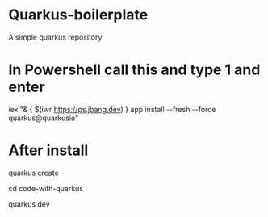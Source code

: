 # Quarkus-boilerplate
A simple quarkus repository

# In Powershell call this and type 1 and enter
iex "& { $(iwr https://ps.jbang.dev) } app install --fresh --force quarkus@quarkusio"

# After install
quarkus create

cd code-with-quarkus

quarkus dev
